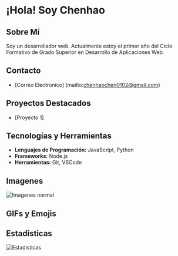# ¡Hola! Soy Chenhao

## Sobre Mí
Soy un desarrollador web. Actualmente estoy el primer año del Ciclo Formativo de Grado Superior en Desarrollo de Aplicaciones Web.
## Contacto
- [Correo Electronico] (mailto:chenhaochen0102@gmail.com)

## Proyectos Destacados
- [Proyecto 1] 
## Tecnologías y Herramientas
- **Lenguajes de Programación:** JavaScript, Python
- **Frameworks:** Node.js
- **Herramientas:** Git, VSCode

## Imagenes
![Imagenes normal](https://assets-global.website-files.com/5f5a53e153805db840dae2db/64e79ca5aff2fb7295bfddf9_github-que-es.jpg)

## GIFs y Emojis

## Estadisticas
![Estadisticas](http://github-readme-stats.vercel.app/api?username=cche429&count_private=true&theme=radical)
